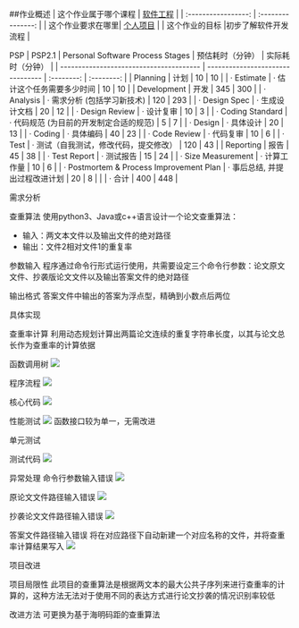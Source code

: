 ##作业概述
| 这个作业属于哪个课程 | [软件工程](https://edu.cnblogs.com/campus/gdgy/CSGrade21-34) |
| :-----------------: | :---------------: |
| 这个作业要求在哪里| [个人项目](https://edu.cnblogs.com/campus/gdgy/CSGrade21-34/homework/13023) |
| 这个作业的目标 |初步了解软件开发流程  |


PSP
| PSP2.1                                  | Personal Software Process Stages | 预估耗时（分钟） | 实际耗时（分钟） |
| --------------------------------------- | -------------------------------- | :--------: | :--------: |
| Planning                                | 计划                               | 10       | 10       |
| · Estimate                              | · 估计这个任务需要多少时间                   | 10       | 10       |
| Development                             | 开发                               | 345      | 300      |
| · Analysis                              | · 需求分析 (包括学习新技术)                 | 120      | 293      |
| · Design Spec                           | · 生成设计文档                         | 20       | 12       |
| · Design Review                         | · 设计复审                           | 10       | 3        |
| · Coding Standard                       | · 代码规范 (为目前的开发制定合适的规范)           | 5        | 7        |
| · Design                                | · 具体设计                           | 20       | 13       |
| · Coding                                | · 具体编码                           | 40       | 23       |
| · Code Review                           | · 代码复审                           | 10       | 6        |
| · Test                                  | · 测试（自我测试，修改代码，提交修改）             | 120      | 43       |
| Reporting                               | 报告                               | 45       | 38       |
| · Test Report                           | · 测试报告                           | 15       | 24       |
| · Size Measurement                      | · 计算工作量                          | 10       | 6        |
| · Postmortem & Process Improvement Plan | · 事后总结, 并提出过程改进计划                | 20       | 8        |
|                                         | · 合计                             | 400      | 448      |

需求分析

查重算法
使用python3、Java或c++语言设计一个论文查重算法：

 - 输入：两文本文件以及输出文件的绝对路径
 - 输出：文件2相对文件1的重复率

参数输入
程序通过命令行形式运行使用，共需要设定三个命令行参数：论文原文文件、抄袭版论文文件以及输出答案文件的绝对路径

输出格式
答案文件中输出的答案为浮点型，精确到小数点后两位


具体实现

查重率计算
利用动态规划计算出两篇论文连续的重复字符串长度，以其与论文总长作为查重率的计算依据

函数调用树
![](https://img2023.cnblogs.com/blog/3270551/202309/3270551-20230916230109117-2115768099.png)

程序流程
![](https://img2023.cnblogs.com/blog/3270551/202309/3270551-20230916225719640-1849542213.jpg)

核心代码
![](https://img2023.cnblogs.com/blog/3270551/202309/3270551-20230916225220023-1572829769.png)


性能测试
![](https://img2023.cnblogs.com/blog/3270551/202309/3270551-20230916230607726-70264720.png)
函数接口较为单一，无需改进


单元测试

测试代码
![](https://img2023.cnblogs.com/blog/3270551/202309/3270551-20230916234522872-1377922305.png)


异常处理
命令行参数输入错误
![](https://img2023.cnblogs.com/blog/3270551/202309/3270551-20230916234714406-1616141564.png)

原论文文件路径输入错误
![](https://img2023.cnblogs.com/blog/3270551/202309/3270551-20230916234913399-877830673.png)

抄袭论文文件路径输入错误
![](https://img2023.cnblogs.com/blog/3270551/202309/3270551-20230916235056855-1278107257.png)

答案文件路径输入错误
将在对应路径下自动新建一个对应名称的文件，并将查重率计算结果写入
![](https://img2023.cnblogs.com/blog/3270551/202309/3270551-20230916235535480-173490214.png)


项目改进

项目局限性
此项目的查重算法是根据两文本的最大公共子序列来进行查重率的计算的，这种方法无法对于使用不同的表达方式进行论文抄袭的情况识别率较低

改进方法
可更换为基于海明码距的查重算法

